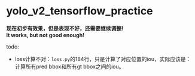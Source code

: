 # yolo_v2_tensorflow_practice

**现在初步有效果，但是表现不好，还需要继续调整!**  
**It works, but not good enough!**

todo:  

- loss计算不对：`loss.py`的184行，只是计算了对应位置的iou，实际应该是：计算所有pred bbox和所有gt bbox之间的iou。

